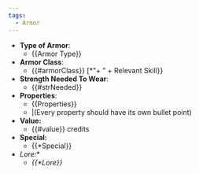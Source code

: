 ```yaml
---
tags:
  - Armor
---
```

- __Type of Armor__:
	* {{Armor Type}}
- __Armor Class__:
	* {{#armorClass}} \[\*"+ " + Relevant Skill}}
- __Strength Needed To Wear__:
	* {{#strNeeded}}
- __Properties__:
	* {{Properties}}
	* |(Every property should have its own bullet point)
- **Value:**
	- {{#value}} credits
- **Special:**
	- {{\*Special}}
- *Lore:**
	- *{{\*Lore}}*

